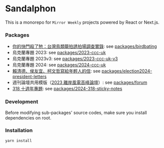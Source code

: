 # Sandalphon

This is a monorepo for `Mirror Weekly` projects powered by React or Next.js.

### Packages

- [你的快門殺了牠：台灣鳥類籠拍誘拍場調查實錄](https://www.mirrormedia.mg/projects/birdbating/index.html): see [packages/birdbating](./packages/birdbating)
- 烏克蘭專題 2023: see [packages/2023-ccc-uk](./packages/2023-ccc-uk)
- 烏克蘭專題 2023v3: see [packages/2023-ccc-uk-v3](./packages/2023-ccc-uk-v3/)
- 烏克蘭專題 2024: see [packages/2024-ccc-uk](./packages/2024-ccc-uk/)
- [賴清德、侯友宜、柯文哲寫給年輕人的信](https://www.mirrormedia.mg/projects/election2024-president-letters/index.html): see [packages/election2024-president-letters](./packages/election2024-president-letters)
- 週刊論壇共用模版（[2023 離岸風電高峰論壇](https://storage.googleapis.com/v3-statics.mirrormedia.mg/events/windpowerforum2023/index.html)）: see [packages/forum](./packages/forum)
- [318 十週年專題](https://www.mirrormedia.mg/projects/anniversary318/index.html): see [packages/2024-318-sticky-notes](./packages/2024-318-sticky-notes)

### Development

Before modifying sub-packages' source codes, make sure you install dependencies on root.

### Installation

`yarn install`
